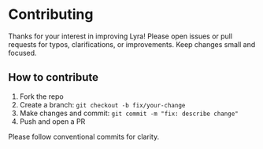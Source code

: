 # Contributing

Thanks for your interest in improving Lyra! Please open issues or pull requests for typos, clarifications, or improvements. Keep changes small and focused.

## How to contribute
1. Fork the repo
2. Create a branch: `git checkout -b fix/your-change`
3. Make changes and commit: `git commit -m "fix: describe change"`
4. Push and open a PR

Please follow conventional commits for clarity.
